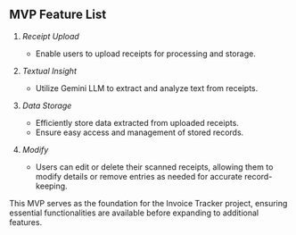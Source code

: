 ## MVP Feature List

1. *Receipt Upload*  
   - Enable users to upload receipts for processing and storage.

2. *Textual Insight*  
   - Utilize Gemini LLM to extract and analyze text from receipts.

3. *Data Storage*  
   - Efficiently store data extracted from uploaded receipts.  
   - Ensure easy access and management of stored records.

4. *Modify*  
   - Users can edit or delete their scanned receipts, allowing them to modify details or remove entries as needed for accurate record-keeping.

This MVP serves as the foundation for the Invoice Tracker project, ensuring essential functionalities are available before expanding to additional features.
